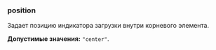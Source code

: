 ### position

Задает позицию индикатора загрузки внутри корневого элемента.

**Допустимые значения:** `"center"`.
